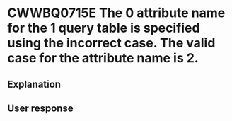 # CWWBQ0715E The 0 attribute name for the 1 query table is specified using the incorrect case. The valid case for the attribute name is 2.

## Explanation

## User response
